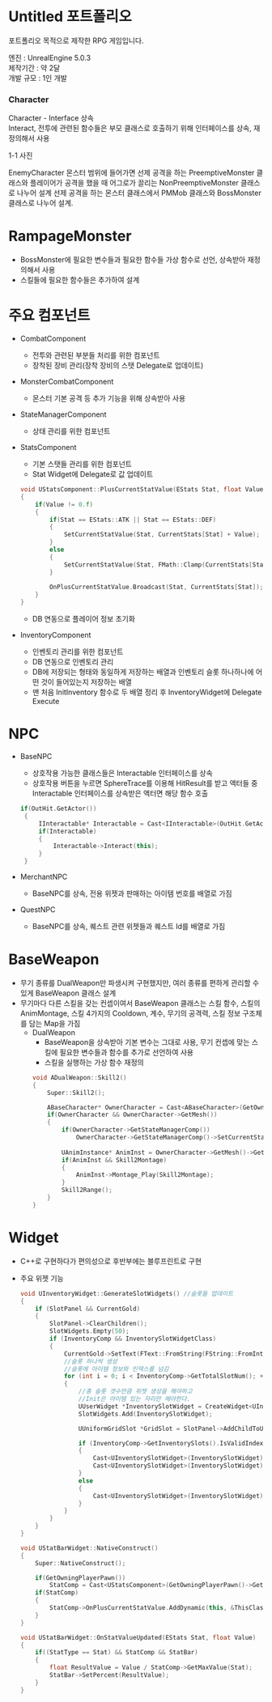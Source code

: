 # Untitled 포트폴리오

포트폴리오 목적으로 제작한 RPG 게임입니다.

엔진 : UnrealEngine 5.0.3 <br>
제작기간 : 약 2달 <br>
개발 규모 : 1인 개발 <br>


### Character
Character - Interface 상속 <br>
Interact, 전투에 관련된 함수들은 부모 클래스로 호출하기 위해 인터페이스를 상속, 재정의해서 사용

1-1 사진




EnemyCharacter
몬스터 범위에 들어가면 선제 공격을 하는 PreemptiveMonster 클래스와 플레이어가 공격을 했을 때 어그로가 끌리는 NonPreemptiveMonster 클래스로 나누어 설계
선제 공격을 하는 몬스터 클래스에서 PMMob 클래스와 BossMonster 클래스로 나누어 설계.


# RampageMonster
+ BossMonster에 필요한 변수들과 필요한 함수들 가상 함수로 선언, 상속받아 재정의해서 사용
+ 스킬들에 필요한 함수들은 추가하여 설계


# 주요 컴포넌트

+ CombatComponent
  + 전투와 관련된 부분들 처리를 위한 컴포넌트
  + 장착된 장비 관리(장착 장비의 스탯 Delegate로 업데이트)
 
+ MonsterCombatComponent
  + 몬스터 기본 공격 등 추가 기능을 위해 상속받아 사용

+ StateManagerComponent
  + 상태 관리를 위한 컴포넌트

+ StatsComponent
  + 기본 스탯들 관리를 위한 컴포넌트
  + Stat Widget에 Delegate로 값 업데이트 
  ```c++
  void UStatsComponent::PlusCurrentStatValue(EStats Stat, float Value) 
  {
	  if(Value != 0.f)
	  {
		  if(Stat == EStats::ATK || Stat == EStats::DEF)
		  {
			  SetCurrentStatValue(Stat, CurrentStats[Stat] + Value);
		  }
		  else
		  {
			  SetCurrentStatValue(Stat, FMath::Clamp(CurrentStats[Stat] + Value, 0.f, MaxStats[Stat]));
		  }
		
		  OnPlusCurrentStatValue.Broadcast(Stat, CurrentStats[Stat]); // 위젯으로 Broadcast
	  }
  }
  ```
  + DB 연동으로 플레이어 정보 초기화
 
 + InventoryComponent
    + 인벤토리 관리를 위한 컴포넌트
    + DB 연동으로 인벤토리 관리
    + DB에 저장되는 형태와 동일하게 저장하는 배열과 인벤토리 슬롯 하나하나에 어떤 것이 들어있는지 저장하는 배열
    + 맨 처음 InitInventory 함수로 두 배열 정리 후 InventoryWidget에 Delegate Execute
  

# NPC
+ BaseNPC 
  + 상호작용 가능한 클래스들은 Interactable 인터페이스를 상속 
  + 상호작용 버튼을 누르면 SphereTrace를 이용해 HitResult를 받고 액터들 중 Interactable 인터페이스를 상속받은 액터면 해당 함수 호출 
   ```c++
  if(OutHit.GetActor())
	{
		IInteractable* Interactable = Cast<IInteractable>(OutHit.GetActor());
		if(Interactable)
		{
			Interactable->Interact(this);
		}
	}
  
  ```

+ MerchantNPC
  + BaseNPC를 상속, 전용 위젯과 판매하는 아이템 번호를 배열로 가짐 

+ QuestNPC
  + BaseNPC를 상속, 퀘스트 관련 위젯들과 퀘스트 Id를 배열로 가짐

# BaseWeapon
+ 무기 종류를 DualWeapon만 파생시켜 구현했지만, 여러 종류를 편하게 관리할 수 있게 BaseWeapon 클래스 설계
+ 무기마다 다른 스킬을 갖는 컨셉이여서 BaseWeapon 클래스는 스킬 함수, 스킬의 AnimMontage, 스킬 4가지의 Cooldown, 계수, 무기의 공격력, 스킬 정보 구조체를 담는 Map을 가짐
  + DualWeapon
    + BaseWeapon을 상속받아 기본 변수는 그대로 사용, 무기 컨셉에 맞는 스킬에 필요한 변수들과 함수를 추가로 선언하여 사용
    + 스킬을 실행하는 가상 함수 재정의
    ``` c++
    void ADualWeapon::Skill2()
    {
        Super::Skill2();
    
        ABaseCharacter* OwnerCharacter = Cast<ABaseCharacter>(GetOwner());
        if(OwnerCharacter && OwnerCharacter->GetMesh())
        {
            if(OwnerCharacter->GetStateManagerComp())
                OwnerCharacter->GetStateManagerComp()->SetCurrentState(ECurrentState::ATTACKING);
        
            UAnimInstance* AnimInst = OwnerCharacter->GetMesh()->GetAnimInstance();
            if(AnimInst && Skill2Montage)
            {
                AnimInst->Montage_Play(Skill2Montage);
            }
            Skill2Range();
        }
    }
     ```

# Widget
+ C++로 구현하다가 편의성으로 후반부에는 블루프린트로 구현
+ 주요 위젯 기능
  ```c++
  void UInventoryWidget::GenerateSlotWidgets() //슬롯들 업데이트
  {
      if (SlotPanel && CurrentGold)
      {
          SlotPanel->ClearChildren();
          SlotWidgets.Empty(50);
          if (InventoryComp && InventorySlotWidgetClass)
          {
              CurrentGold->SetText(FText::FromString(FString::FromInt(InventoryComp->GetGold())));
              //슬롯 하나씩 생성
              //슬롯에 아이템 정보와 인덱스를 넘김
              for (int i = 0; i < InventoryComp->GetTotalSlotNum(); ++i)
              {
                  //총 슬롯 갯수만큼 위젯 생성을 해야하고
                  //Init은 아이템 있는 자리만 해야한다.
                  UUserWidget *InventorySlotWidget = CreateWidget<UInventorySlotWidget>(GetWorld(), InventorySlotWidgetClass);
                  SlotWidgets.Add(InventorySlotWidget);

                  UUniformGridSlot *GridSlot = SlotPanel->AddChildToUniformGrid(SlotWidgets[i], i / SlotsPerRow, i % SlotsPerRow);

                  if (InventoryComp->GetInventorySlots().IsValidIndex(i))
                  {
                      Cast<UInventorySlotWidget>(InventorySlotWidget)->Init(InventoryComp->GetInventorySlots()[i], i);
                      Cast<UInventorySlotWidget>(InventorySlotWidget)->UpdateSlot(true);
                  }
                  else
                  {
                      Cast<UInventorySlotWidget>(InventorySlotWidget)->UpdateSlot(false);
                  }
              }
          }
      }
  }
  
  ```
  
  ```c++
  void UStatBarWidget::NativeConstruct()
  {
      Super::NativeConstruct();

      if(GetOwningPlayerPawn())
          StatComp = Cast<UStatsComponent>(GetOwningPlayerPawn()->GetComponentByClass(UStatsComponent::StaticClass()));
      if(StatComp)
      {
          StatComp->OnPlusCurrentStatValue.AddDynamic(this, &ThisClass::OnStatValueUpdated);
      }
  }

  void UStatBarWidget::OnStatValueUpdated(EStats Stat, float Value)
  {
      if((StatType == Stat) && StatComp && StatBar)
      {
          float ResultValue = Value / StatComp->GetMaxValue(Stat);
          StatBar->SetPercent(ResultValue);
      }
  }
  
  
  ```

